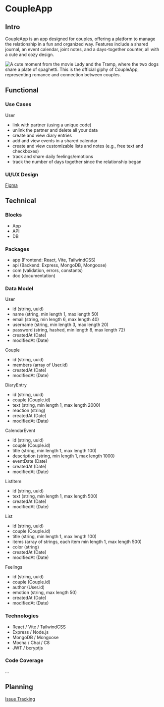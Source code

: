 # CoupleApp

## Intro

CoupleApp is an app designed for couples, offering a platform to manage the relationship in a fun and organized way. Features include a shared journal, an event calendar, joint notes, and a days-together counter, all with a cute and cozy design.

![A cute moment from the movie Lady and the Tramp, where the two dogs share a plate of spaghetti. This is the official giphy of CoupleApp, representing romance and connection between couples.](https://media2.giphy.com/media/v1.Y2lkPTc5MGI3NjExdWZ3a213NWFibGt3bHByenBhMzcyYW5zbGRrN2Z6bW93MTU5Z3dyMyZlcD12MV9pbnRlcm5hbF9naWZfYnlfaWQmY3Q9Zw/x28cIQSn19Tbi/giphy.gif)

## Functional

### Use Cases

User

- link with partner (using a unique code)
- unlink the partner and delete all your data
- create and view diary entries
- add and view events in a shared calendar
- create and view customizable lists and notes (e.g., free text and checkboxes)
- track and share daily feelings/emotions
- track the number of days together since the relationship began

### UI/UX Design

[Figma](https://www.figma.com/design/5LJN7h67e1B4WzjoBDl0Mo/Untitled?node-id=0-1&t=9YfoUVNsJJDSlnOU-1)

## Technical

### Blocks

- App
- API
- DB

### Packages

- app (Frontend: React, Vite, TailwindCSS)
- api (Backend: Express, MongoDB, Mongoose)
- com (validation, errors, constants)
- doc (documentation)

### Data Model

User

- id (string, uuid)
- name (string, min length 1, max length 50)
- email (string, min length 6, max length 40)
- username (string, min length 3, max length 20)
- password (string, hashed, min length 8, max length 72)
- createdAt (Date)
- modifiedAt (Date)

Couple

- id (string, uuid)
- members (array of User.id)
- createdAt (Date)
- modifiedAt (Date)

DiaryEntry

- id (string, uuid)
- couple (Couple.id)
- text (string, min length 1, max length 2000)
- reaction (string)
- createdAt (Date)
- modifiedAt (Date)

CalendarEvent

- id (string, uuid)
- couple (Couple.id)
- title (string, min length 1, max length 100)
- description (string, min length 1, max length 1000)
- eventDate (Date)
- createdAt (Date)
- modifiedAt (Date)

ListItem

- id (string, uuid)
- text (string, min length 1, max length 500)
- createdAt (Date)
- modifiedAt (Date)

List

- id (string, uuid)
- couple (Couple.id)
- title (string, min length 1, max length 100)
- items (array of strings, each item min length 1, max length 500)
- color (string)
- createdAt (Date)
- modifiedAt (Date)

Feelings

- id (string, uuid)
- couple (Couple.id)
- author (User.id)
- emotion (string, max length 50)
- createdAt (Date)
- modifiedAt (Date)

### Technologies

- React / Vite / TailwindCSS
- Express / Node.js
- MongoDB / Mongoose
- Mocha / Chai / C8
- JWT / bcryptjs

### Code Coverage

...

## Planning

[Issue Tracking](https://github.com/b00tc4mp/isdi-bootcamp-202501/issues/89)
